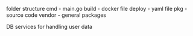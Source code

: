 folder structure
cmd     - main.go
build   - docker file
deploy  - yaml file
pkg     - source code
vendor  - general packages

DB services for handling user data